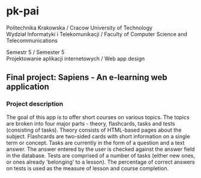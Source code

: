 # pk-pai

Politechnika Krakowska / Cracow University of Technology  
Wydział Informatyki i Telekomunikacji / Faculty of Computer Science and Telecommunications

Semestr 5 / Semester 5  
Projektowanie aplikacji internetowych / Web app design

## Final project: Sapiens - An e-learning web application

### Project description
The goal of this app is to offer short courses on various topics. The topics are broken into four major parts - theory, flashcards, tasks and tests (consisting of tasks). Theory consists of HTML-based pages about the subject. Flashcards are two-sided cards with short information on a single term or concept. Tasks are currently in the form of a question and a text answer. The answer entered by the user is checked against the answer field in the database. Tests are comprised of a number of tasks (either new ones, or ones already 'belonging' to a lesson). The percentage of correct answers on tests is used as the measure of lesson and course completion.